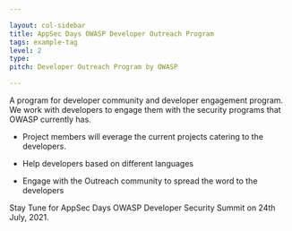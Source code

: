 ```yaml
---

layout: col-sidebar
title: AppSec Days OWASP Developer Outreach Program
tags: example-tag
level: 2
type: 
pitch: Developer Outreach Program by OWASP

---
```


A program for developer community and developer engagement program. We work with developers to engage them with the security programs that OWASP currently has. 

* Project members will everage the current projects catering to the developers.

* Help developers based on different languages

* Engage with the Outreach community to spread the word to the developers

Stay Tune for AppSec Days OWASP Developer Security Summit on 24th July, 2021.
